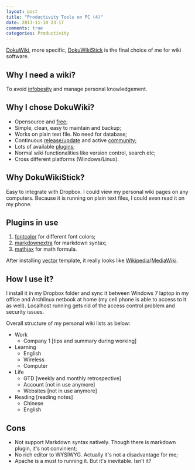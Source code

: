 ```yaml
---
layout: post
title: "Productivity Tools on PC (4)"
date: 2013-11-10 23:17
comments: true
categories: Productivity
---
```


[DokuWiki](https://www.dokuwiki.org/dokuwiki), more specific, [DokuWikiStick](https://www.dokuwiki.org/install:dokuwiki_on_a_stick) is the final choice of me for wiki software.

<!--more-->

## Why I need a wiki?

To avoid [infobesity](http://en.wikipedia.org/wiki/Infobesity) and manage personal knowledgement.

## Why I chose DokuWiki?

* Opensource and [free](http://en.wikipedia.org/wiki/GNU_General_Public_License);
* Simple, clean, easy to maintain and backup;
* Works on plain text file. No need for database;
* Continuous [release/update](http://download.dokuwiki.org/) and active [community](https://forum.dokuwiki.org/);
* Lots of available [plugins](https://www.dokuwiki.org/plugins);
* Normal wiki functionalities like version control, search etc;
* Cross different platforms (Windows/Linux).

## Why DokuWikiStick?

Easy to integrate with Dropbox. I could view my personal wiki pages on any computers. Because it is running on plain text files, I could even read it on my phone.

## Plugins in use

1. [fontcolor](https://www.dokuwiki.org/plugin:fontcolor) for different font colors;
2. [markdownextra](https://www.dokuwiki.org/plugin:markdownextra) for markdown syntax;
3. [mathjax](https://www.dokuwiki.org/plugin:mathjax) for math formula.

After installing [vector](https://www.dokuwiki.org/template:vector) template, it really looks like [Wikipedia](http://en.wikipedia.org/)/[MediaWiki](http://www.mediawiki.org/wiki/MediaWiki).

## How I use it?

I install it in my Dropbox folder and sync it between Windows 7 laptop in my office and Archlinux netbook at home (my cell phone is able to access to it as well). Localhost running gets rid of the access control problem and security issues.

Overall structure of my personal wiki lists as below:

* Work
  * Company 1 [tips and summary during working]
* Learning
  * English 
  * Wireless
  * Computer
* Life
  * GTD [weekly and monthly retrospective]
  * Account [not in use anymore]
  * Websites [not in use anymore]
* Reading [reading notes]
  * Chinese 
  * English

## Cons

* Not support Markdown syntax natively. Though there is markdown plugin, it's not convinient;
* No rich editor to WYSIWYG. Actually it's not a disadvantage for me;
* Apache is a must to running it. But it's inevitable. Isn't it?
